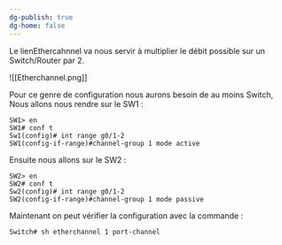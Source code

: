 ```yaml
---
dg-publish: true
dg-home: false
---
```

Le lienEthercahnnel va nous servir à multiplier le débit possible sur un Switch/Router par 2.

![[Etherchannel.png]]

Pour ce genre de configuration nous aurons besoin de au moins Switch, Nous allons nous rendre sur le SW1 :
```IOS
SW1> en
SW1# conf t
Sw1(config)# int range g0/1-2
SW1(config-if-range)#channel-group 1 mode active
```
Ensuite nous allons sur le SW2 : 
```IOS
SW2> en
SW2# conf t
Sw2(config)# int range g0/1-2
SW2(config-if-range)#channel-group 1 mode passive
```

Maintenant on peut vérifier la configuration avec la commande :
```IOS
Switch# sh etherchannel 1 port-channel
```
